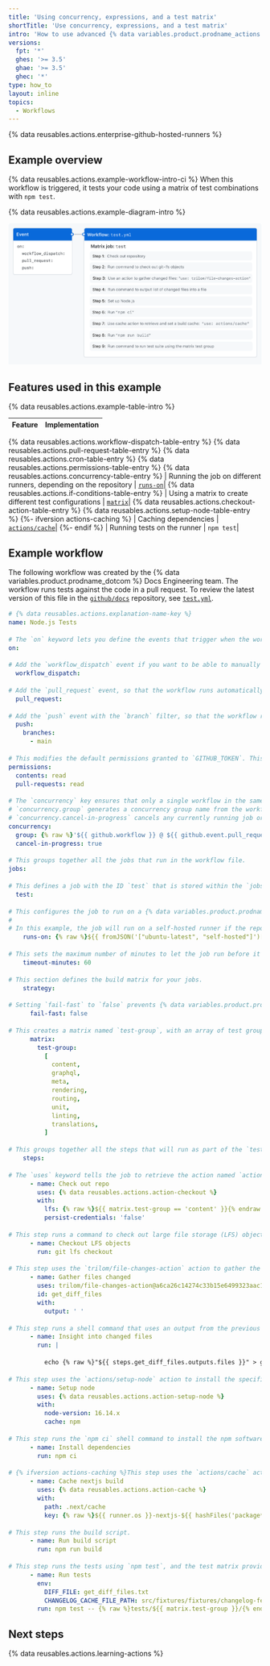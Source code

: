 ```yaml
---
title: 'Using concurrency, expressions, and a test matrix'
shortTitle: 'Use concurrency, expressions, and a test matrix'
intro: 'How to use advanced {% data variables.product.prodname_actions %} features for continuous integration (CI).'
versions:
  fpt: '*'
  ghes: '>= 3.5'
  ghae: '>= 3.5'
  ghec: '*'
type: how_to
layout: inline
topics:
  - Workflows
---
```

<!-- markdownlint-disable early-access-references -->
{% data reusables.actions.enterprise-github-hosted-runners %}

## Example overview

{% data reusables.actions.example-workflow-intro-ci %} When this workflow is triggered, it tests your code using a matrix of test combinations with `npm test`.

{% data reusables.actions.example-diagram-intro %}

![Diagram of an event triggering a workflow that uses a test matrix.](/assets/images/help/actions/overview-actions-using-concurrency-expressions-and-a-test-matrix.png)

## Features used in this example

{% data reusables.actions.example-table-intro %}

| **Feature**  | **Implementation** |
| --- | --- |
{% data reusables.actions.workflow-dispatch-table-entry %}
{% data reusables.actions.pull-request-table-entry %}
{% data reusables.actions.cron-table-entry %}
{% data reusables.actions.permissions-table-entry %}
{% data reusables.actions.concurrency-table-entry %}
| Running the job on different runners, depending on the repository | [`runs-on`](/actions/using-jobs/choosing-the-runner-for-a-job)|
{% data reusables.actions.if-conditions-table-entry %}
| Using a matrix to create different test configurations | [`matrix`](/actions/using-jobs/using-a-matrix-for-your-jobs)|
{% data reusables.actions.checkout-action-table-entry %}
{% data reusables.actions.setup-node-table-entry %}
{%- ifversion actions-caching %}
| Caching dependencies | [`actions/cache`](/actions/advanced-guides/caching-dependencies-to-speed-up-workflows)|
{%- endif %}
| Running tests on the runner | `npm test`|

## Example workflow

The following workflow was created by the {% data variables.product.prodname_dotcom %} Docs Engineering team. The workflow runs tests against the code in a pull request. To review the latest version of this file in the [`github/docs`](https://github.com/github/docs) repository, see [`test.yml`](https://github.com/github/docs/blob/main/.github/workflows/test.yml).

```yaml annotate copy
# {% data reusables.actions.explanation-name-key %}
name: Node.js Tests

# The `on` keyword lets you define the events that trigger when the workflow is run. You can define multiple events here. For more information, see "[AUTOTITLE](/actions/using-workflows/triggering-a-workflow#using-events-to-trigger-workflows)."
on:

# Add the `workflow_dispatch` event if you want to be able to manually run this workflow. For more information, see [`workflow_dispatch`](/actions/using-workflows/events-that-trigger-workflows#workflow_dispatch).
  workflow_dispatch:

# Add the `pull_request` event, so that the workflow runs automatically every time a pull request is created or updated. For more information, see [`pull_request`](/actions/using-workflows/events-that-trigger-workflows#pull_request).
  pull_request:

# Add the `push` event with the `branch` filter, so that the workflow runs automatically every time a commit is pushed to a branch called "main". For more information, see [`push`](/actions/using-workflows/events-that-trigger-workflows#push).
  push:
    branches:
      - main

# This modifies the default permissions granted to `GITHUB_TOKEN`. This will vary depending on the needs of your workflow. For more information, see "[AUTOTITLE](/actions/using-jobs/assigning-permissions-to-jobs)."
permissions:
  contents: read
  pull-requests: read

# The `concurrency` key ensures that only a single workflow in the same concurrency group will run at the same time. For more information, see "[AUTOTITLE](/actions/using-jobs/using-concurrency)."
# `concurrency.group` generates a concurrency group name from the workflow name and pull request information. The `||` operator is used to define fallback values.
# `concurrency.cancel-in-progress` cancels any currently running job or workflow in the same concurrency group.
concurrency:
  group: {% raw %}'${{ github.workflow }} @ ${{ github.event.pull_request.head.label || github.head_ref || github.ref }}'{% endraw %}
  cancel-in-progress: true

# This groups together all the jobs that run in the workflow file.
jobs:

# This defines a job with the ID `test` that is stored within the `jobs` key.
  test:

# This configures the job to run on a {% data variables.product.prodname_dotcom %}-hosted runner or a self-hosted runner, depending on the repository running the workflow.
#
# In this example, the job will run on a self-hosted runner if the repository is named `docs-internal` and is within the `github` organization. If the repository doesn't match this path, then it will run on an `ubuntu-latest` runner hosted by {% data variables.product.prodname_dotcom %}. For more information on these options, see "[AUTOTITLE](/actions/using-jobs/choosing-the-runner-for-a-job)."
    runs-on: {% raw %}${{ fromJSON('["ubuntu-latest", "self-hosted"]')[github.repository == 'github/docs-internal'] }}{% endraw %}

# This sets the maximum number of minutes to let the job run before it is automatically canceled. For more information, see [`timeout-minutes`](/actions/using-workflows/workflow-syntax-for-github-actions#jobsjob_idtimeout-minutes).
    timeout-minutes: 60

# This section defines the build matrix for your jobs.
    strategy:

# Setting `fail-fast` to `false` prevents {% data variables.product.prodname_dotcom %} from cancelling all in-progress jobs if any matrix job fails.
      fail-fast: false

# This creates a matrix named `test-group`, with an array of test groups. These values match the names of test groups that will be run by `npm test`.
      matrix:
        test-group:
          [
            content,
            graphql,
            meta,
            rendering,
            routing,
            unit,
            linting,
            translations,
          ]

# This groups together all the steps that will run as part of the `test` job. Each job in a workflow has its own `steps` section.
    steps:

# The `uses` keyword tells the job to retrieve the action named `actions/checkout`. This is an action that checks out your repository and downloads it to the runner, allowing you to run actions against your code (such as testing tools). You must use the checkout action any time your workflow will use your repository's code. Some extra options are provided to the action using the `with` key.
      - name: Check out repo
        uses: {% data reusables.actions.action-checkout %}
        with:
          lfs: {% raw %}${{ matrix.test-group == 'content' }}{% endraw %}
          persist-credentials: 'false'

# This step runs a command to check out large file storage (LFS) objects from the repository.
      - name: Checkout LFS objects
        run: git lfs checkout

# This step uses the `trilom/file-changes-action` action to gather the files changed in the pull request, so they can be analyzed in the next step. This example is pinned to a specific version of the action, using the `a6ca26c14274c33b15e6499323aac178af06ad4b` SHA.
      - name: Gather files changed
        uses: trilom/file-changes-action@a6ca26c14274c33b15e6499323aac178af06ad4b
        id: get_diff_files
        with:
          output: ' '

# This step runs a shell command that uses an output from the previous step to create a file containing the list of files changed in the pull request.
      - name: Insight into changed files
        run: |

          echo {% raw %}"${{ steps.get_diff_files.outputs.files }}" > get_diff_files.txt{% endraw %}

# This step uses the `actions/setup-node` action to install the specified version of the `node` software package on the runner, which gives you access to the `npm` command.
      - name: Setup node
        uses: {% data reusables.actions.action-setup-node %}
        with:
          node-version: 16.14.x
          cache: npm

# This step runs the `npm ci` shell command to install the npm software packages for the project.
      - name: Install dependencies
        run: npm ci

# {% ifversion actions-caching %}This step uses the `actions/cache` action to cache the Next.js build, so that the workflow will attempt to retrieve a cache of the build, and not rebuild it from scratch every time. For more information, see "[AUTOTITLE](/actions/using-workflows/caching-dependencies-to-speed-up-workflows)."{% endif %}
      - name: Cache nextjs build
        uses: {% data reusables.actions.action-cache %}
        with:
          path: .next/cache
          key: {% raw %}${{ runner.os }}-nextjs-${{ hashFiles('package*.json') }}{% endraw %}

# This step runs the build script.
      - name: Run build script
        run: npm run build

# This step runs the tests using `npm test`, and the test matrix provides a different value for {% raw %}`${{ matrix.test-group }}`{% endraw %} for each job in the matrix. It uses the `DIFF_FILE` environment variable to know which files have changed, and uses the `CHANGELOG_CACHE_FILE_PATH` environment variable for the changelog cache file.
      - name: Run tests
        env:
          DIFF_FILE: get_diff_files.txt
          CHANGELOG_CACHE_FILE_PATH: src/fixtures/fixtures/changelog-feed.json
        run: npm test -- {% raw %}tests/${{ matrix.test-group }}/{% endraw %}
```

## Next steps

{% data reusables.actions.learning-actions %}
